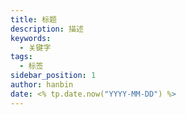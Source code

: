 ```yaml
---
title: 标题
description: 描述
keywords:
  - 关键字
tags:
  - 标签
sidebar_position: 1
author: hanbin
date: <% tp.date.now("YYYY-MM-DD") %>
---
```

